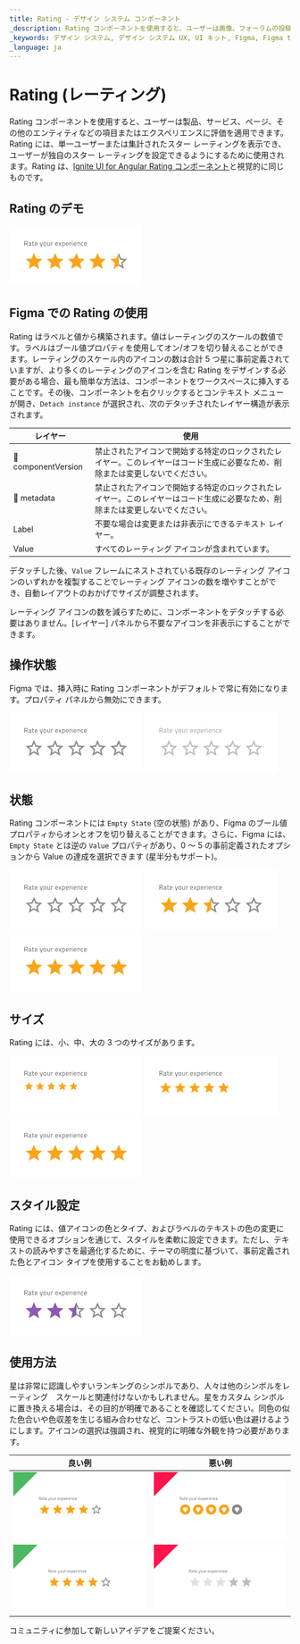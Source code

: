```yaml
---
title: Rating - デザイン システム コンポーネント
_description: Rating コンポーネントを使用すると、ユーザーは画像、フォーラムの投稿、マーケットプレイスで販売されているものなどの項目またはエクスペリエンスに評価を適用できます。
_keywords: デザイン システム, デザイン システム UX, UI キット, Figma, Figma to Angular, Figma からコードをエクスポート, Figma to HTML, Figma UI キット, Ignite UI for Angular, Angular, Angular デザイン システム, Angular 用のデザイン キット, Figma HTML
_language: ja
---
```


# Rating (レーティング)

Rating コンポーネントを使用すると、ユーザーは製品、サービス、ページ、その他のエンティティなどの項目またはエクスペリエンスに評価を適用できます。Rating には、単一ユーザーまたは集計されたスター レーティングを表示でき、ユーザーが独自のスター レーティングを設定できるようにするために使用されます。Rating は、[Ignite UI for Angular Rating コンポーネント](https://jp.infragistics.com/products/ignite-ui-angular/angular/components/rating)と視覚的に同じものです。

## Rating のデモ

<img class="responsive-img" src="../images/rating_demo.png" srcset="../images/rating_demo@2x.png 2x" />

## Figma での Rating の使用

Rating はラベルと値から構築されます。値はレーティングのスケールの数値です。ラベルはブール値プロパティを使用してオン/オフを切り替えることができます。レーティングのスケール内のアイコンの数は合計 5 つ星に事前定義されていますが、より多くのレーティングのアイコンを含む Rating をデザインする必要がある場合、最も簡単な方法は、コンポーネントをワークスペースに挿入することです。その後、コンポーネントを右クリックするとコンテキスト メニューが開き、`Detach instance` が選択され、次のデタッチされたレイヤー構造が表示されます。

| レイヤー                        | 使用                                                                                                                                                  |
| ---------------------------- | ---------------------------------------------------------------------------------------------------------------------------------------------------- |
| 🚫 componentVersion &nbsp; | 禁止されたアイコンで開始する特定のロックされたレイヤー。このレイヤーはコード生成に必要なため、削除または変更しないでください。 |
| 🚫 metadata         | 禁止されたアイコンで開始する特定のロックされたレイヤー。このレイヤーはコード生成に必要なため、削除または変更しないでください。 |
| Label              | 不要な場合は変更または非表示にできるテキスト レイヤー。                                                                                                              |
| Value              | すべてのレーティング アイコンが含まれています。                                                                                                                 |

デタッチした後、`Value` フレームにネストされている既存のレーティング アイコンのいずれかを複製することでレーティング アイコンの数を増やすことができ、自動レイアウトのおかげでサイズが調整されます。

レーティング アイコンの数を減らすために、コンポーネントをデタッチする必要はありません。[レイヤー] パネルから不要なアイコンを非表示にすることができます。

## 操作状態

Figma では、挿入時に Rating コンポーネントがデフォルトで常に有効になります。プロパティ パネルから無効にできます。

<img class="responsive-img" src="../images/rating_enabled_empty-state.png" srcset="../images/rating_enabled_empty-state@2x.png 2x" />
<img class="responsive-img" src="../images/rating_disabled_empty-state.png" srcset="../images/rating_disabled_empty-state@2x.png 2x" />

## 状態

Rating コンポーネントには `Empty State` (空の状態) があり、Figma のブール値プロパティからオンとオフを切り替えることができます。さらに、Figma には、`Empty State` とは逆の `Value` プロパティがあり、0 ～ 5 の事前定義されたオプションから Value の達成を選択できます (星半分もサポート)。

<img class="responsive-img" src="../images/rating_enabled_empty-state.png" srcset="../images/rating_enabled_empty-state@2x.png 2x" />
<img class="responsive-img" src="../images/rating_value2.5.png" srcset="../images/rating_value2.5@2x.png 2x" />
<img class="responsive-img" src="../images/rating_value5.png" srcset="../images/rating_value5@2x.png 2x" />

## サイズ

Rating には、小、中、大の 3 つのサイズがあります。

<img class="responsive-img" src="../images/rating_small.png" srcset="../images/rating_small@2x.png 2x" />
<img class="responsive-img" src="../images/rating_medium.png" srcset="../images/rating_medium@2x.png 2x" />
<img class="responsive-img" src="../images/rating_large.png" srcset="../images/rating_large@2x.png 2x" />

## スタイル設定

Rating には、値アイコンの色とタイプ、およびラベルのテキストの色の変更に使用できるオプションを通じて、スタイルを柔軟に設定できます。ただし、テキストの読みやすさを最適化するために、テーマの明度に基づいて、事前定義された色とアイコン タイプを使用することをお勧めします。

<img class="responsive-img" src="../images/rating_styling.png" srcset="../images/rating_styling@2x.png 2x" />

## 使用方法

星は非常に認識しやすいランキングのシンボルであり、人々は他のシンボルをレーティング　スケールと関連付けないかもしれません。星をカスタム シンボルに置き換える場合は、その目的が明確であることを確認してください。同色の似た色合いや色収差を生じる組み合わせなど、コントラストの低い色は避けるようにします。アイコンの選択は強調され、視覚的に明確な外観を持つ必要があります。

| 良い例                                                                           | 悪い例                                                                            |
| ---------------------------------------------------------------------------- | -------------------------------------------------------------------------------- |
| <img class="responsive-img" src="../images/rating_do1.png" srcset="../images/rating_do1@2x.png 2x" /> | <img class="responsive-img" src="../images/rating_dont1.png" srcset="../images/rating_dont1@2x.png 2x" /> |
| <img class="responsive-img" src="../images/rating_do2.png" srcset="../images/rating_do2@2x.png 2x" /> | <img class="responsive-img" src="../images/rating_dont2.png" srcset="../images/rating_dont2@2x.png 2x" /> |

コミュニティに参加して新しいアイデアをご提案ください。
